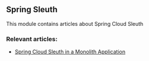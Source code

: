 ## Spring Sleuth

This module contains articles about Spring Cloud Sleuth

### Relevant articles:

- [Spring Cloud Sleuth in a Monolith Application](https://www.baeldung.com/spring-cloud-sleuth-single-application)
